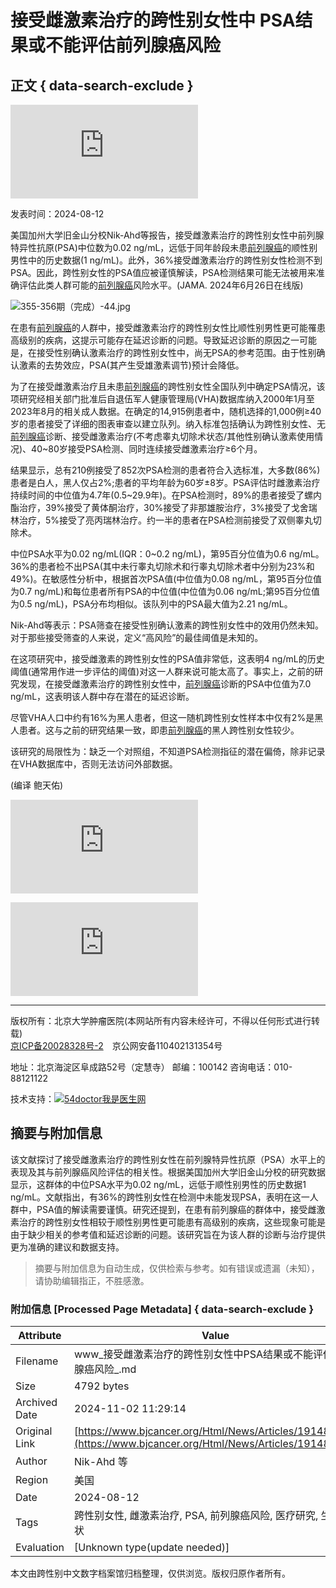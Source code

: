 # 接受雌激素治疗的跨性别女性中 PSA结果或不能评估前列腺癌风险

## 正文 { data-search-exclude }


![图片](https://tongji.54doctor.net/54doctor.php?idsite=21)

发表时间：2024-08-12

美国加州大学旧金山分校Nik-Ahd等报告，接受雌激素治疗的跨性别女性中前列腺特异性抗原(PSA)中位数为0.02 ng/mL，远低于同年龄段未患[前列腺癌](https://Html/Diseases/Main/Index_41111.html)的顺性别男性中的历史数据(1 ng/mL)。此外，36%接受雌激素治疗的跨性别女性检测不到PSA。因此，跨性别女性的PSA值应被谨慎解读，PSA检测结果可能无法被用来准确评估此类人群可能的[前列腺癌](https://Html/Diseases/Main/Index_41111.html)风险水平。(JAMA. 2024年6月26日在线版)

![355-356期（完成）-44.jpg](/Sites/Uploaded/Image/2024/08/126385907214403598055378496.jpg)

在患有[前列腺癌](https://Html/Diseases/Main/Index_41111.html)的人群中，接受雌激素治疗的跨性别女性比顺性别男性更可能罹患高级别的疾病，这提示可能存在延迟诊断的问题。导致延迟诊断的原因之一可能是，在接受性别确认激素治疗的跨性别女性中，尚无PSA的参考范围。由于性别确认激素的去势效应，PSA(其产生受雄激素调节)预计会降低。

为了在接受雌激素治疗且未患[前列腺癌](https://Html/Diseases/Main/Index_41111.html)的跨性别女性全国队列中确定PSA情况，该项研究经相关部门批准后自退伍军人健康管理局(VHA)数据库纳入2000年1月至2023年8月的相关成人数据。在确定的14,915例患者中，随机选择的1,000例≥40岁的患者接受了详细的图表审查以建立队列。纳入标准包括确认为跨性别女性、无[前列腺癌](https://Html/Diseases/Main/Index_41111.html)诊断、接受雌激素治疗(不考虑睾丸切除术状态/其他性别确认激素使用情况)、40~80岁接受PSA检测、同时连续接受雌激素治疗≥6个月。

结果显示，总有210例接受了852次PSA检测的患者符合入选标准，大多数(86%)患者是白人，黑人仅占2%;患者的平均年龄为60岁±8岁。PSA评估时雌激素治疗持续时间的中位值为4.7年(0.5~29.9年)。在PSA检测时，89%的患者接受了螺内酯治疗，39%接受了黄体酮治疗，30%接受了非那雄胺治疗，3%接受了戈舍瑞林治疗，5%接受了亮丙瑞林治疗。约一半的患者在PSA检测前接受了双侧睾丸切除术。

中位PSA水平为0.02 ng/mL(IQR：0~0.2 ng/mL)，第95百分位值为0.6 ng/mL。36%的患者检不出PSA(其中未行睾丸切除术和行睾丸切除术者中分别为23%和49%)。在敏感性分析中，根据首次PSA值(中位值为0.08 ng/mL，第95百分位值为0.7 ng/mL)和每位患者所有PSA的中位值(中位值为0.06 ng/mL;第95百分位值为0.5 ng/mL)，PSA分布均相似。该队列中的PSA最大值为2.21 ng/mL。

Nik-Ahd等表示：PSA筛查在接受性别确认激素的跨性别女性中的效用仍然未知。对于那些接受筛查的人来说，定义“高风险”的最佳阈值是未知的。

在这项研究中，接受雌激素的跨性别女性的PSA值非常低，这表明4 ng/mL的历史阈值(通常用作进一步评估的阈值)对这一人群来说可能太高了。事实上，之前的研究发现，在接受雌激素治疗的跨性别女性中，[前列腺癌](https://Html/Diseases/Main/Index_41111.html)诊断的PSA中位值为7.0 ng/mL，这表明该人群中存在潜在的延迟诊断。

尽管VHA人口中约有16%为黑人患者，但这一随机跨性别女性样本中仅有2%是黑人患者。这与之前的研究结果一致，即患[前列腺癌](https://Html/Diseases/Main/Index_41111.html)的黑人跨性别女性较少。

该研究的局限性为：缺乏一个对照组，不知道PSA检测指征的潜在偏倚，除非记录在VHA数据库中，否则无法访问外部数据。

(编译 鲍天佑)

![中高危前列腺癌的局部区域分期 术前应用18F-PSMA-1007 PET/CT或更佳](https://Html/News/Articles/19149.html "中高危前列腺癌的局部区域分期 术前应用18F-PSMA-1007 PET/CT或更佳")

![高危肾细胞癌 新辅助和辅助使用纳武利尤单抗不改善RFS](https://Html/News/Articles/19147.html "高危肾细胞癌 新辅助和辅助使用纳武利尤单抗不改善RFS")

---

版权所有：北京大学肿瘤医院(本网站所有内容未经许可，不得以任何形式进行转载)  
[京ICP备20028328号-2](http://www.beian.miit.gov.cn)　京公网安备110402131354号

地址：北京海淀区阜成路52号（定慧寺） 邮编：100142 咨询电话：010-88121122

技术支持：[![54doctor我是医生网](https://Content/Areas/Common/images/54doctor.png)](http://www.54doctor.net/)

## 摘要与附加信息

<!-- tcd_abstract -->
该文献探讨了接受雌激素治疗的跨性别女性在前列腺特异性抗原（PSA）水平上的表现及其与前列腺癌风险评估的相关性。根据美国加州大学旧金山分校的研究数据显示，这群体的中位PSA水平为0.02 ng/mL，远低于顺性别男性的历史数据1 ng/mL。文献指出，有36%的跨性别女性在检测中未能发现PSA，表明在这一人群中，PSA值的解读需要谨慎。研究还提到，在患有前列腺癌的群体中，接受雌激素治疗的跨性别女性相较于顺性别男性更可能患有高级别的疾病，这些现象可能是由于缺少相关的参考值和延迟诊断的问题。该研究旨在为该人群的诊断与治疗提供更为准确的建议和数据支持。
<!-- tcd_abstract_end -->

> 摘要与附加信息为自动生成，仅供检索与参考。如有错误或遗漏（未知），请协助编辑指正，不胜感激。

### 附加信息 [Processed Page Metadata] { data-search-exclude }

| Attribute       | Value                                  |
|-----------------|----------------------------------------|
| Filename        | www_接受雌激素治疗的跨性别女性中PSA结果或不能评估前列腺癌风险_.md                             |
| Size            | 4792 bytes                           |
| Archived Date   | 2024-11-02 11:29:14                             |
| Original Link   | [https://www.bjcancer.org/Html/News/Articles/19148.html](https://www.bjcancer.org/Html/News/Articles/19148.html)                       |
| Author          | Nik-Ahd 等                               |
| Region          | 美国                               |
| Date            | 2024-08-12                                 |
| Tags            | 跨性别女性, 雌激素治疗, PSA, 前列腺癌风险, 医疗研究, 生存现状                                 |
| Evaluation            | [Unknown type(update needed)]                                 |
<!-- tcd_table_end -->

本文由跨性别中文数字档案馆归档整理，仅供浏览。版权归原作者所有。
